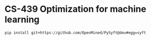 # CS-439 Optimization for machine learning

`pip install git+https://github.com/OpenMined/PySyft@dev#egg=syft`
